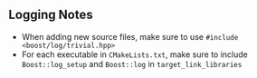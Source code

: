 ## Logging Notes
- When adding new source files, make sure to use `#include <boost/log/trivial.hpp>`
- For each executable in `CMakeLists.txt`, make sure to include `Boost::log_setup` and `Boost::log` in `target_link_libraries`
